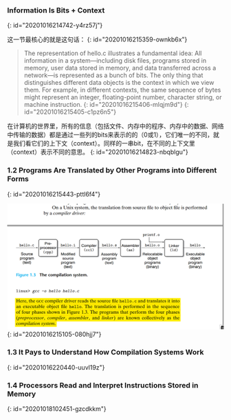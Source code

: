 ### Information Is Bits + Context
{: id="20201016214742-y4rz57j"}

这一节最核心的就是这句话：
{: id="20201016215359-ownkb6x"}

> The representation of hello.c illustrates a fundamental idea: All information
> in a system—including disk files, programs stored in memory, user data stored in
> memory, and data transferred across a network—is represented as a bunch of bits.
> The only thing that distinguishes different data objects is the context in which
> we view them. For example, in different contexts, the same sequence of bytes
> might represent an integer, floating-point number, character string, or machine
> instruction.
> {: id="20201016215406-mlqjm9d"}
{: id="20201016215405-c1pz6n5"}

在计算机的世界里，所有的信息（包括文件、内存中的程序、内存中的数据、网络中传输的数据）都是通过一些列的bits来表示的的（0或1），它们唯一的不同，就是我们看它们的上下文（context）。同样的一串bit，在不同的上下文里（context）表示不同的意思。
{: id="20201016214823-nbqblgu"}

### 1.2 Programs Are Translated by Other Programs into Different Forms
{: id="20201016215443-pttl6f4"}

![s1.21.png](assets/20201016220402-ubms4au-s1.2_1.png)
{: id="20201016215105-080hjj7"}

### 1.3 It Pays to Understand How Compilation Systems Work
{: id="20201016220440-uuvl19z"}

### 1.4 Processors Read and Interpret Instructions Stored in Memory
{: id="20201018102451-gzcdkkm"}
